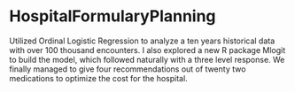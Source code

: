 # HospitalFormularyPlanning
Utilized Ordinal Logistic Regression to analyze a ten years historical data with over 100 thousand encounters. 
I also explored a new R package Mlogit to build the model, which followed naturally with a three level response. 
We finally managed to give four recommendations out of twenty two medications to optimize the cost for the hospital. 
